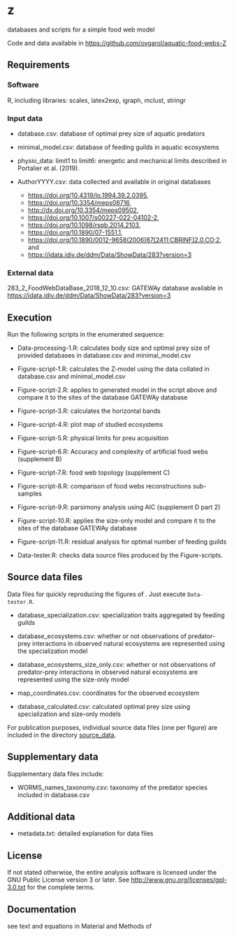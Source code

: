 # z
databases and scripts for a simple food web model

Code and data available in https://github.com/ovgarol/aquatic-food-webs-Z

## Requirements
### Software
  R, including libraries: scales, latex2exp, igraph, mclust, stringr

### Input data
  - database.csv: database of optimal prey size of aquatic predators
  
  - minimal_model.csv: database of feeding guilds in aquatic ecosystems

  - physio_data: limit1 to limit6: energetic and mechanical limits described in Portalier et al. (2019). 

  - AuthorYYYY.csv: data collected and available in original databases
    -  https://doi.org/10.4319/lo.1994.39.2.0395,
    -  https://doi.org/10.3354/meps08716,
    -  http://dx.doi.org/10.3354/meps09502,
    -  https://doi.org/10.1007/s00227-022-04102-2,
    -  https://doi.org/10.1098/rspb.2014.2103,
    -  https://doi.org/10.1890/07-1551.1,
    -  https://doi.org/10.1890/0012-9658(2006)87[2411:CBRINF]2.0.CO;2, and
    -  https://idata.idiv.de/ddm/Data/ShowData/283?version=3

### External data
  283_2_FoodWebDataBase_2018_12_10.csv: GATEWAy database available in https://idata.idiv.de/ddm/Data/ShowData/283?version=3

## Execution
Run the following scripts in the enumerated sequence:

- Data-processing-1.R: calculates body size and optimal prey size of provided databases in database.csv and minimal_model.csv 

- Figure-script-1.R: calculates the Z-model using the data collated in database.csv and minimal_model.csv

- Figure-script-2.R: applies to generated model in the script above and compare it to the sites of the database GATEWAy database  

- Figure-script-3.R: calculates the horizontal bands

- Figure-script-4.R: plot map of studied ecosystems

- Figure-script-5.R: physical limits for preu acquisition

- Figure-script-6.R: Accuracy and complexity of artificial food webs (supplement B)

- Figure-script-7.R: food web topology (supplement C)

- Figure-script-8.R: comparison of food webs reconstructions sub-samples

- Figure-script-9.R: parsimony analysis using AIC (supplement D part 2)

- Figure-script-10.R: applies the size-only model and compare it to the sites of the database GATEWAy database  

- Figure-script-11.R: residual analysis for optimal number of feeding guilds

- Data-tester.R: checks data source files produced by the Figure-scripts.


## Source data files
Data files for quickly reproducing the figures of .
Just execute `Data-tester.R`.

  - database_specialization.csv: specialization traits aggregated by feeding guilds

  - database_ecosystems.csv: whether or not observations of predator-prey interactions in observed natural ecosystems are represented using the specialization model

  - database_ecosystems_size_only.csv: whether or not observations of predator-prey interactions in observed natural ecosystems are represented using the size-only model

  - map_coordinates.csv: coordinates for the observed ecosystem

  - database_calculated.csv: calculated optimal prey size using specialization and size-only models

For publication purposes, individual source data files (one per figure) are included in the directory [source_data](https://github.com/ovgarol/aquatic-food-webs-Z/tree/main/source_data).


## Supplementary data

Supplementary data files include:

  - WORMS_names_taxonomy.csv: taxonomy of the predator species included in database.csv


## Additional data

  - metadata.txt: detailed explanation for data files


## License
If not stated otherwise, the entire analysis software is licensed under
  the GNU Public License version 3 or later.
  See <http://www.gnu.org/licenses/gpl-3.0.txt> for the complete terms.

## Documentation
  see text and equations in Material and Methods of 
